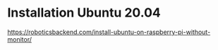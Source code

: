 # Installation Ubuntu 20.04

https://roboticsbackend.com/install-ubuntu-on-raspberry-pi-without-monitor/
